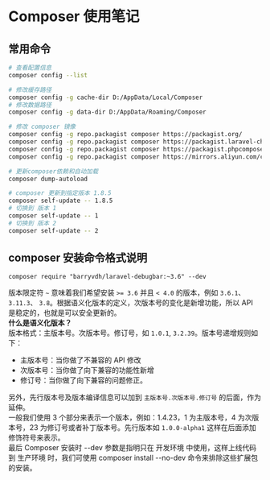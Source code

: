 # Composer 使用笔记

## 常用命令

```sh
# 查看配置信息
composer config --list

# 修改缓存路径
composer config -g cache-dir D:/AppData/Local/Composer
# 修改数据路径
composer config -g data-dir D:/AppData/Roaming/Composer

# 修改 composer 镜像
composer config -g repo.packagist composer https://packagist.org/  
composer config -g repo.packagist composer https://packagist.laravel-china.org  
composer config -g repo.packagist composer https://packagist.phpcomposer.com  
composer config -g repo.packagist composer https://mirrors.aliyun.com/composer/

# 更新composer依赖和自动加载
composer dump-autoload

# composer 更新到指定版本 1.8.5
composer self-update -- 1.8.5
# 切换到 版本 1  
composer self-update -- 1
# 切换到 版本 2  
composer self-update -- 2
```


## composer 安装命令格式说明
```
composer require "barryvdh/laravel-debugbar:~3.6" --dev
```
版本限定符 `~` 意味着我们希望安装 `>= 3.6` 并且 `< 4.0` 的版本，例如 `3.6.1`、 `3.11.3`、 `3.8`。根据语义化版本的定义，次版本号的变化是新增功能，所以 API 是稳定的，也就是可以安全更新的。  
**什么是语义化版本？**  
版本格式：主版本号。次版本号。修订号，如 `1.0.1`, `3.2.39`。版本号递增规则如下：
- 主版本号：当你做了不兼容的 API 修改
- 次版本号：当你做了向下兼容的功能性新增
- 修订号：当你做了向下兼容的问题修正。  

另外，先行版本号及版本编译信息可以加到 `主版本号.次版本号.修订号` 的后面，作为延伸。  
一般我们使用 3 个部分来表示一个版本，例如：1.4.23，1 为主版本号，4 为次版本号，23 为修订号或者补丁版本号。先行版本如 `1.0.0-alpha1` 这样在后面添加修饰符号来表示。  
最后 Composer 安装时 --dev 参数是指明只在 开发环境 中使用，这样上线代码到 生产环境 时，我们可使用 composer install --no-dev 命令来排除这些扩展包的安装。



